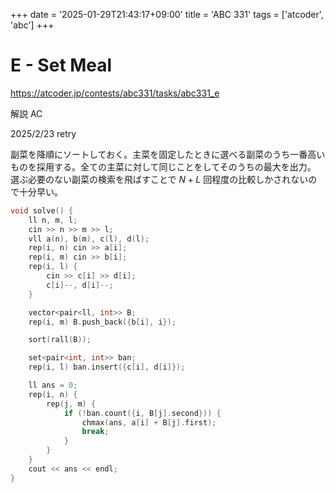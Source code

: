 +++
date = '2025-01-29T21:43:17+09:00'
title = 'ABC 331'
tags = ['atcoder', 'abc']
+++

# E - Set Meal

<https://atcoder.jp/contests/abc331/tasks/abc331_e>

解説 AC

2025/2/23 retry

副菜を降順にソートしておく。主菜を固定したときに選べる副菜のうち一番高いものを採用する。全ての主菜に対して同じことをしてそのうちの最大を出力。
選ぶ必要のない副菜の検索を飛ばすことで $N+L$ 回程度の比較しかされないので十分早い。

```cpp
void solve() {
    ll n, m, l;
    cin >> n >> m >> l;
    vll a(n), b(m), c(l), d(l);
    rep(i, n) cin >> a[i];
    rep(i, m) cin >> b[i];
    rep(i, l) {
        cin >> c[i] >> d[i];
        c[i]--, d[i]--;
    }

    vector<pair<ll, int>> B;
    rep(i, m) B.push_back({b[i], i});

    sort(rall(B));

    set<pair<int, int>> ban;
    rep(i, l) ban.insert({c[i], d[i]});

    ll ans = 0;
    rep(i, n) {
        rep(j, m) {
            if (!ban.count({i, B[j].second})) {
                chmax(ans, a[i] + B[j].first);
                break;
            }
        }
    }
    cout << ans << endl;
}
```
